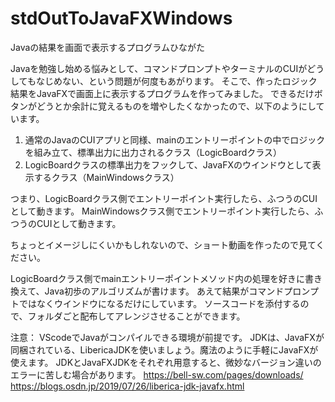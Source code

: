 # stdOutToJavaFXWindows
Javaの結果を画面で表示するプログラムひながた

Javaを勉強し始める悩みとして、コマンドプロンプトやターミナルのCUIがどうしてもなじめない、という問題が何度もあがります。
そこで、作ったロジック結果をJavaFXで画面上に表示するプログラムを作ってみました。
できるだけボタンがどうとか余計に覚えるものを増やしたくなかったので、以下のようにしています。
1. 通常のJavaのCUIアプリと同様、mainのエントリーポイントの中でロジックを組み立て、標準出力に出力されるクラス（LogicBoardクラス）
2. LogicBoardクラスの標準出力をフックして、JavaFXのウインドウとして表示するクラス（MainWindowsクラス）

つまり、LogicBoardクラス側でエントリーポイント実行したら、ふつうのCUIとして動きます。
MainWindowsクラス側でエントリーポイント実行したら、ふつうのCUIとして動きます。

ちょっとイメージしにくいかもしれないので、ショート動画を作ったので見てください。

LogicBoardクラス側でmainエントリーポイントメソッド内の処理を好きに書き換えて、Java初歩のアルゴリズムが書けます。
あえて結果がコマンドプロンプトではなくウインドウになるだけにしています。
ソースコードを添付するので、フォルダごと配布してアレンジさせることができます。

注意：
VScodeでJavaがコンパイルできる環境が前提です。
JDKは、JavaFXが同梱されている、LibericaJDKを使いましょう。魔法のように手軽にJavaFXが使えます。
JDKとJavaFXJDKをそれぞれ用意すると、微妙なバージョン違いのエラーに苦しむ場合があります。
https://bell-sw.com/pages/downloads/
https://blogs.osdn.jp/2019/07/26/liberica-jdk-javafx.html
